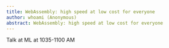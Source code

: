 ```yaml
---
title: WebAssembly: high speed at low cost for everyone
author: whoami (Anonymous)
abstract: WebAssembly: high speed at low cost for everyone
---
```


Talk at ML at 1035-1100 AM
